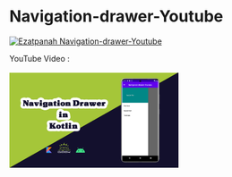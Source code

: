 # Navigation-drawer-Youtube

<a href="https://www.youtube.com/watch?v=v5eFZZxjo6o" target="_blank"><img alt="Ezatpanah Navigation-drawer-Youtube" src="https://emojipedia-us.s3.amazonaws.com/content/2020/04/05/yt.png" width="3%"></a>
  
YouTube Video :
 <br>  
<a href="https://www.youtube.com/watch?v=v5eFZZxjo6o" target="_blank"><img alt="Ezatpanah Navigation-drawer-Youtube" src="Navigation-drawer-tum.jpg" width="60%"></a>

